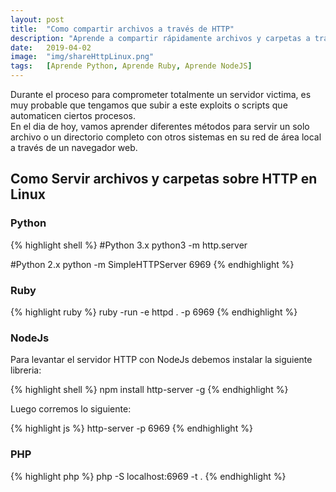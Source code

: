 ```yaml
---
layout: post
title:  "Como compartir archivos a través de HTTP"
description: "Aprende a compartir rápidamente archivos y carpetas a través de HTTP en Linux"
date:   2019-04-02
image:  "img/shareHttpLinux.png"
tags:   [Aprende Python, Aprende Ruby, Aprende NodeJS]
---
```


Durante el proceso para comprometer totalmente un servidor victima, es muy probable que tengamos que subir a este exploits o scripts que automaticen ciertos procesos.    
En el dia de hoy, vamos aprender diferentes métodos para servir un solo archivo o un directorio completo con otros sistemas en su red de área local a través de un navegador web.  

## Como Servir archivos y carpetas sobre HTTP en Linux   
### Python   

{% highlight shell %}
#Python 3.x
python3 -m http.server

#Python 2.x
python -m SimpleHTTPServer 6969
{% endhighlight %}

### Ruby  

{% highlight ruby %}
ruby -run -e httpd . -p 6969
{% endhighlight %}

### NodeJs  
Para levantar el servidor HTTP con NodeJs debemos instalar la siguiente libreria:     

{% highlight shell %}
npm install http-server -g
{% endhighlight %}

Luego corremos lo siguiente:  

{% highlight js %}
http-server -p 6969
{% endhighlight %}

### PHP  

{% highlight php %}
php -S localhost:6969 -t .
{% endhighlight %}

